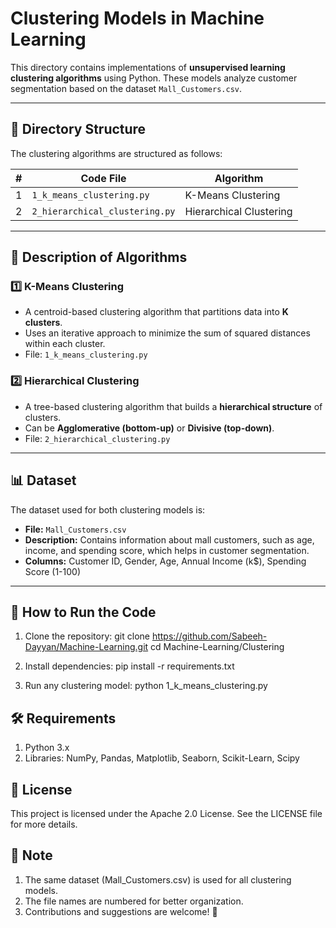 # **Clustering Models in Machine Learning**

This directory contains implementations of **unsupervised learning clustering algorithms** using Python. These models analyze customer segmentation based on the dataset `Mall_Customers.csv`.

---

## 📂 **Directory Structure**
The clustering algorithms are structured as follows:

| #  | Code File | Algorithm |
|----|----------|------------|
| 1  | `1_k_means_clustering.py` | K-Means Clustering |
| 2  | `2_hierarchical_clustering.py` | Hierarchical Clustering |

---

## 📝 **Description of Algorithms**
### 1️⃣ **K-Means Clustering**
- A centroid-based clustering algorithm that partitions data into **K clusters**.
- Uses an iterative approach to minimize the sum of squared distances within each cluster.
- File: `1_k_means_clustering.py`

### 2️⃣ **Hierarchical Clustering**
- A tree-based clustering algorithm that builds a **hierarchical structure** of clusters.
- Can be **Agglomerative (bottom-up)** or **Divisive (top-down)**.
- File: `2_hierarchical_clustering.py`

---

## 📊 **Dataset**
The dataset used for both clustering models is:

- **File:** `Mall_Customers.csv`
- **Description:** Contains information about mall customers, such as age, income, and spending score, which helps in customer segmentation.
- **Columns:** Customer ID, Gender, Age, Annual Income (k$), Spending Score (1-100)

---

## 🚀 **How to Run the Code**
1. Clone the repository:
     git clone https://github.com/Sabeeh-Dayyan/Machine-Learning.git
     cd Machine-Learning/Clustering

2. Install dependencies:
     pip install -r requirements.txt

3. Run any clustering model:
    python 1_k_means_clustering.py

## **🛠 Requirements**

1. Python 3.x
2. Libraries: NumPy, Pandas, Matplotlib, Seaborn, Scikit-Learn, Scipy

## **📜 License**
  This project is licensed under the Apache 2.0 License. See the LICENSE file for more details.

## **📌 Note**
  1. The same dataset (Mall_Customers.csv) is used for all clustering models.
  2. The file names are numbered for better organization.
  3. Contributions and suggestions are welcome! 🚀

